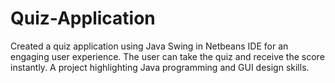 # Quiz-Application
Created a quiz application using Java Swing in Netbeans IDE for an engaging user experience. The user can take the quiz and receive the score instantly. A project highlighting Java programming and GUI design skills.
